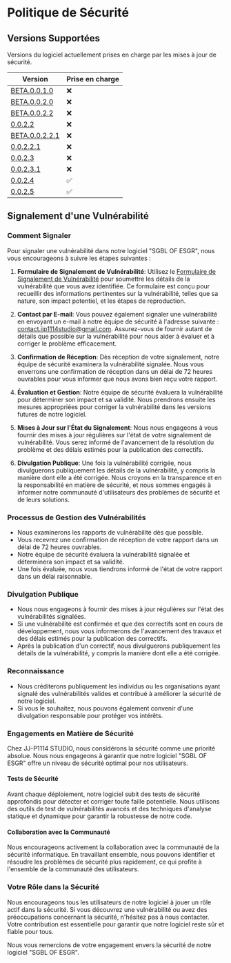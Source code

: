 # Politique de Sécurité

## Versions Supportées

Versions du logiciel actuellement prises en charge par les mises à jour de sécurité.

| Version | Prise en charge   |
| ------- | ------------------ |
| [BETA.0.0.1.0](https://github.com/SOFTWARE-JJP1114STUDIO/SGBL-OF-ESGR/releases/tag/BETA.0.0.1.0)   | :x: |
| [BETA.0.0.2.0](https://github.com/SOFTWARE-JJP1114STUDIO/SGBL-OF-ESGR/releases/tag/BETA.0.0.2.0)   | :x: |
| [BETA.0.0.2.2](https://github.com/SOFTWARE-JJP1114STUDIO/SGBL-OF-ESGR/releases/tag/BETA.0.0.2.2)   | :x: |
| [0.0.2.2](https://github.com/SOFTWARE-JJP1114STUDIO/SGBL-OF-ESGR/releases/tag/0.0.2.2)   | :x: |
| [BETA.0.0.2.2.1](https://github.com/SOFTWARE-JJP1114STUDIO/SGBL-OF-ESGR/releases/tag/BETA.0.0.2.2.1)   | :x: |
| [0.0.2.2.1](https://github.com/SOFTWARE-JJP1114STUDIO/SGBL-OF-ESGR/releases/tag/0.0.2.2.1)   | :x: |
| [0.0.2.3](https://github.com/SOFTWARE-JJP1114STUDIO/SGBL-OF-ESGR/releases/tag/0.0.2.3)   | :x: |
| [0.0.2.3.1](https://github.com/SOFTWARE-JJP1114STUDIO/SGBL-OF-ESGR/releases/tag/0.0.2.3.1)   | :x: |
| [0.0.2.4](https://github.com/SOFTWARE-JJP1114STUDIO/SGBL-OF-ESGR/releases/tag/0.0.2.4)   | :white_check_mark: |
| [0.0.2.5](https://github.com/SOFTWARE-JJP1114STUDIO/SGBL-OF-ESGR/releases/tag/0.0.2.5)   | :white_check_mark: |

## Signalement d'une Vulnérabilité

### Comment Signaler

Pour signaler une vulnérabilité dans notre logiciel "SGBL OF ESGR", nous vous encourageons à suivre les étapes suivantes :

1. **Formulaire de Signalement de Vulnérabilité**: Utilisez le [Formulaire de Signalement de Vulnérabilité](https://form.jotform.com/jjp1114studio/sgbl-of-esgr_vulnerability) pour soumettre les détails de la vulnérabilité que vous avez identifiée. Ce formulaire est conçu pour recueillir des informations pertinentes sur la vulnérabilité, telles que sa nature, son impact potentiel, et les étapes de reproduction.

2. **Contact par E-mail**: Vous pouvez également signaler une vulnérabilité en envoyant un e-mail à notre équipe de sécurité à l'adresse suivante : contact.jjp1114studio@gmail.com. Assurez-vous de fournir autant de détails que possible sur la vulnérabilité pour nous aider à évaluer et à corriger le problème efficacement.

3. **Confirmation de Réception**: Dès réception de votre signalement, notre équipe de sécurité examinera la vulnérabilité signalée. Nous vous enverrons une confirmation de réception dans un délai de 72 heures ouvrables pour vous informer que nous avons bien reçu votre rapport.

4. **Évaluation et Gestion**: Notre équipe de sécurité évaluera la vulnérabilité pour déterminer son impact et sa validité. Nous prendrons ensuite les mesures appropriées pour corriger la vulnérabilité dans les versions futures de notre logiciel.

5. **Mises à Jour sur l'État du Signalement**: Nous nous engageons à vous fournir des mises à jour régulières sur l'état de votre signalement de vulnérabilité. Vous serez informé de l'avancement de la résolution du problème et des délais estimés pour la publication des correctifs.

6. **Divulgation Publique**: Une fois la vulnérabilité corrigée, nous divulguerons publiquement les détails de la vulnérabilité, y compris la manière dont elle a été corrigée. Nous croyons en la transparence et en la responsabilité en matière de sécurité, et nous sommes engagés à informer notre communauté d'utilisateurs des problèmes de sécurité et de leurs solutions.

### Processus de Gestion des Vulnérabilités

- Nous examinerons les rapports de vulnérabilité dès que possible.
- Vous recevrez une confirmation de réception de votre rapport dans un délai de 72 heures ouvrables.
- Notre équipe de sécurité évaluera la vulnérabilité signalée et déterminera son impact et sa validité.
- Une fois évaluée, nous vous tiendrons informé de l'état de votre rapport dans un délai raisonnable.

### Divulgation Publique

- Nous nous engageons à fournir des mises à jour régulières sur l'état des vulnérabilités signalées.
- Si une vulnérabilité est confirmée et que des correctifs sont en cours de développement, nous vous informerons de l'avancement des travaux et des délais estimés pour la publication des correctifs.
- Après la publication d'un correctif, nous divulguerons publiquement les détails de la vulnérabilité, y compris la manière dont elle a été corrigée.

### Reconnaissance

- Nous créditerons publiquement les individus ou les organisations ayant signalé des vulnérabilités valides et contribué à améliorer la sécurité de notre logiciel.
- Si vous le souhaitez, nous pouvons également convenir d'une divulgation responsable pour protéger vos intérêts.

### Engagements en Matière de Sécurité

Chez JJ-P1114 STUDIO, nous considérons la sécurité comme une priorité absolue. Nous nous engageons à garantir que notre logiciel "SGBL OF ESGR" offre un niveau de sécurité optimal pour nos utilisateurs.

#### Tests de Sécurité

Avant chaque déploiement, notre logiciel subit des tests de sécurité approfondis pour détecter et corriger toute faille potentielle. Nous utilisons des outils de test de vulnérabilités avancés et des techniques d'analyse statique et dynamique pour garantir la robustesse de notre code.

#### Collaboration avec la Communauté

Nous encourageons activement la collaboration avec la communauté de la sécurité informatique. En travaillant ensemble, nous pouvons identifier et résoudre les problèmes de sécurité plus rapidement, ce qui profite à l'ensemble de la communauté des utilisateurs.

### Votre Rôle dans la Sécurité

Nous encourageons tous les utilisateurs de notre logiciel à jouer un rôle actif dans la sécurité. Si vous découvrez une vulnérabilité ou avez des préoccupations concernant la sécurité, n'hésitez pas à nous contacter. Votre contribution est essentielle pour garantir que notre logiciel reste sûr et fiable pour tous.

Nous vous remercions de votre engagement envers la sécurité de notre logiciel "SGBL OF ESGR".

